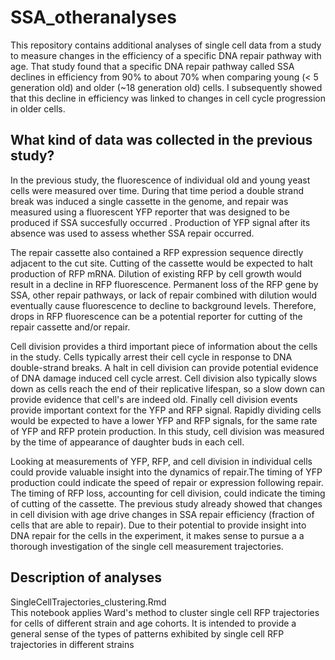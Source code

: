 # SSA_otheranalyses

This repository contains additional analyses of single cell data from a study
to measure changes in the efficiency of a specific DNA repair pathway with age.
That study found that a specific DNA repair pathway called SSA declines in
 efficiency from 90% to about 70% when comparing young (< 5 generation old)
 and older (~18 generation old) cells. I subsequently showed that this decline
 in efficiency was linked to changes in cell cycle progression in older cells.

## What kind of data was collected in the previous study?

In the previous study, the fluorescence of individual old and young yeast cells were measured over time. During that time period a double strand break was induced a single cassette in the genome, and repair was measured using a fluorescent YFP reporter that was designed to be produced if SSA succesfully occurred . Production of YFP signal after its absence was used to assess whether SSA repair occurred.

The repair cassette also contained a RFP expression sequence directly adjacent to the cut site. Cutting of the cassette would be expected to halt production of RFP mRNA. Dilution of existing RFP by cell growth would result in a decline in RFP fluorescence. Permanent loss of the RFP gene by SSA, other repair pathways, or lack of repair combined with dilution would eventually cause fluorescence to decline to background levels. Therefore, drops in RFP fluorescence can be a potential reporter for cutting of the repair cassette and/or repair.

Cell division provides a third important piece of information about the cells in the study. Cells typically arrest their cell cycle in response to DNA double-strand breaks. A halt in cell division can provide potential evidence of DNA damage induced cell cycle arrest. Cell division also typically slows down as cells reach the end of their replicative lifespan, so a slow down can provide evidence that cell's are indeed old.  Finally cell division events provide important context for the YFP and RFP signal. Rapidly dividing cells would be expected to have a lower YFP and RFP signals, for the same rate of YFP and RFP protein production.  In this study, cell division was measured by the time of appearance of daughter buds in each cell.

Looking at measurements of YFP, RFP, and cell division in individual cells could provide valuable insight into the dynamics of repair.The timing of YFP production could indicate the speed of repair or expression following repair. The timing of RFP loss, accounting for cell division, could indicate the timing of cutting of the cassette. The previous study already showed that changes in cell division with age drive changes in SSA repair efficiency (fraction of cells that are able to repair). Due to their potential to provide insight into DNA repair for the cells in the experiment, it makes sense to pursue a a thorough investigation of the single cell measurement trajectories.


## Description of analyses

SingleCellTrajectories_clustering.Rmd  
This notebook applies Ward's method to cluster single cell RFP trajectories
for cells of different strain and age cohorts. It is intended to provide
a general sense of the types of patterns exhibited by single cell RFP trajectories in different strains

